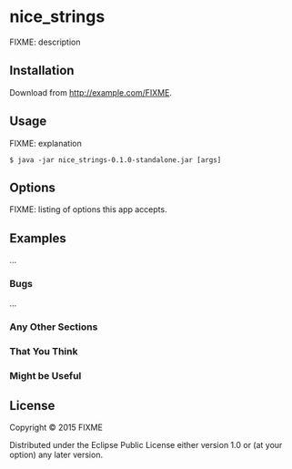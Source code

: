 # nice_strings

FIXME: description

## Installation

Download from http://example.com/FIXME.

## Usage

FIXME: explanation

    $ java -jar nice_strings-0.1.0-standalone.jar [args]

## Options

FIXME: listing of options this app accepts.

## Examples

...

### Bugs

...

### Any Other Sections
### That You Think
### Might be Useful

## License

Copyright © 2015 FIXME

Distributed under the Eclipse Public License either version 1.0 or (at
your option) any later version.
